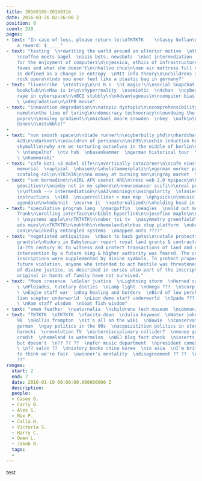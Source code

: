 ```yaml
---
title: 20160109-20160316
date: 2016-03-26 02:26:00 Z
position: 0
count: 239
pages:
- text: "In case of loss, please return to:\nTKTKTK    \nCasey Gollan\n\ncasey@bullshit.systems\n\n\nAs
    a reward: $_____"
- text: "testing  \nrewriting the world around an ulterior motive  \nthe pizza effect\n
    \ncoffee meets bagel  \nisis bots, newsbots  \nbot intermediation  \ntexts written
    for the enjoyment of computers\n\njessica, ethics of infrastructure\n\nwhat she
    faves and what she doesn't\n\nhalloo chus\n\nan air mattress full of fars\n\ninformation
    is defined as a change in entropy  \nMIT info theory\n\nchildrens supply chain
    rock opera\n\ndo you ever feel like a plastic bag in germany?"
- text: "livescribe  \ntesting\n\nI R n  \nI magic!\n\nsocial Snapchat filter\n\nscifi
    bookclub\n\nMax is in\n\nhyperreality  \nsemiotic  \n4chan  \ncyberbully PhD\n\na
    rape in cyberspace\n\nBCI stubbly\n\nAdvantageous\n\ncomputer bias  \nsmooth space
    \ \ndegradation\n\nTPB movie"
- text: "innovation degradation\n\nutopic dystopic\n\ncomprehensibility\n\n31 chun
    numu\n\nthe time of turing\n\ndemocracy technocracy\n\nundoing the demos\n\nsnifter
    poprs\n\nsmiley gradient\n\nmichael moore snowden  \nbey  \nafk\n\noliver stone\n\nappelbaum\n\nclaire
    danes\n\nstubble!"
- 
- text: "non smooth space\n\nblade runner\n\ncyberbully phd\n\nhardchat, tinychat\n\nhotman
    420\n\ndarknet\n\ncauldron of personas\n\nsb95\n\nchin induction headphone\n\ninfosec
    skymall\n\nwhy are we torturing outselves in the middle of berlin\n\nalexanderplatz
    \ \ntempelhof  \ntv hub  \nbasenkammer  \ngerman historical tour  \nmuseum island
    \ \nhammurabi"
- text: "cafe koti <3 mobel olfe\n\nvertically catacorner\n\ncafe einstein\n\nholocaust
    memorial  \naplpzal  \nbasem\n\nholstammerplatz\n\ngerman worker pants  \nberlin\n\nberghaim
    scatalog cal\n\nTKTKTK\n\nno money at burning man\n\ngray market  \ngray columns\n\nRevi\n\ncbcb2000\n\nr/politics"
- text: "san bernadino\n\nIRL AFK usenet ARG\n\nesc web 2.0 myspace\n\nfriendster
    geocities\n\nnimby not in my sphere\n\nneuromancer scifi\n\nreal people TKTKTK\n\ndatification
    \n\nflash --> intermediation\n\nAI\nmining\n\nsingularity  \nlanier  \nmidi music
    instructions  \n169  \nsupercollider > max msp  \nphysics\n\nmusic standards  \ntech
    agenda\n\nwhodunnit  \nserve it  \nexternalized\n\nholding head in hands"
- text: "speculative program lang  \nmacguffin  \neagles  \nsold out meinkampf  \nanne
    frank\n\nrolling interface\n\nbible hyperlink\n\njosefine maple\n\nsystemantics
    \ \nsystems apple\n\nTKTKTK\n\nuber txi tv  \nasymmetry greenfield\n\nbus stop
    ads mies\n\nTKTKTK\n\nuhhhh\n\nhomeland\n\nbus stop platform  \nuber  \ngarbage
    can\n\nwickedly entangled systems  \nmapped onto ????"
- text: "negotiated antiquities  \nback to back gates\n\nstale protecting royal land
    grants\n\nKuduru in Babylonian report royal land grants & contractual agreements
    14-7th century BC to witness and protect transactions of land and estate where
    intervention by a future king & higher authority was feared. The carefully worked
    inscriptions were supplemented by divine symbols. To protect property against
    future violation, anyone who intended to act hostile was threatened with consequences
    of divine justice, as described in curses also part of the inscriptions. Clay
    original in hands of family have not survived."
- text: "Moon cresence  \nSolar justice  \nLightning storm  \nHorned crown heaven
    \ \nPleiades, tutelary dieties  \nLamp light  \nOmega ???  \nScorpion love & war
    \ \nEagle staff war  \nDog healing and borders  \nBird of low perch war  \nDouble
    lion scepter underworld  \nLion demo staff underworld  \nSpade ??? diety of babylon
    \ \nRam staff wisdom  \nGoat fish wisdom"
- text: "omen feather  \nsaturnalia  \nchildrens tech museum  \ncommunication frankfurt"
- text: "TKTKTK  \nTKTKTK  \nTacita dean  \nJulia heywood  \nWater john  \ntech agenda
    98  \nHollis frampton  \nit's all on the wiki  \nBowie  \nconservation turn in
    german  \ngay politics in the 90s  \nacquisitition politics in stedeldt  \nspectatorship
    harocki  \nrevolution TV  \ninterdisciplinary collider?  \nmoney goes to that
    credit  \nhomeland is watermelon  \nWSJ blog fact check  \ninserts affirmatively
    but doesn't  \n?? ?? ??  \nufer music department  \npresident comes from there
    \ \n?? salon ??  \nhistory books china korea  \nin asia  \nI'm british I'm supposed
    to think we're fair  \nwinner's mentality  \ndisagreement ?? ??  \npeeping tom
    ??"
ranges:
  start: 2
  end: 7
  date: 2016-01-10 00:00:00.000000000 Z
  description: 
  people:
  - Casey G.
  - Carly B.
  - Alex S.
  - Max P.
  - Calla H.
  - Victoria S.
  - Harry C.
  - Owen L.
  - Jakob B.
  tags:
  - 
---
```


test